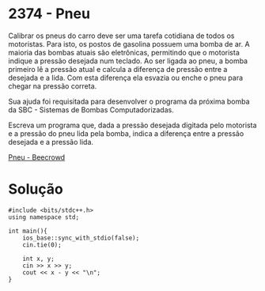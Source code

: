 # 2374 - Pneu

Calibrar os pneus do carro deve ser uma tarefa cotidiana de todos os motoristas. Para isto, os postos de gasolina possuem uma bomba de ar. A maioria das bombas atuais são eletrônicas, permitindo que o motorista indique a pressão desejada num teclado. Ao ser ligada ao pneu, a bomba primeiro lê a pressão atual e calcula a diferença de pressão entre a desejada e a lida. Com esta diferença ela esvazia ou enche o pneu para chegar na pressão correta.

Sua ajuda foi requisitada para desenvolver o programa da próxima bomba da SBC - Sistemas de Bombas Computadorizadas.

Escreva um programa que, dada a pressão desejada digitada pelo motorista e a pressão do pneu lida pela bomba, indica a diferença entre a pressão desejada e a pressão lida.

[Pneu - Beecrowd](https://www.beecrowd.com.br/judge/pt/problems/view/2374)

# Solução

```
#include <bits/stdc++.h>
using namespace std;
	
int main(){ 
	ios_base::sync_with_stdio(false);
    cin.tie(0);
	
	int x, y;
	cin >> x >> y; 
	cout << x - y << "\n";
}
```